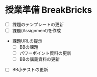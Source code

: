 # 授業準備 BreakBricks

- [ ] 課題のテンプレートの更新
- [ ] 課題(Assignment)を作成
- 課題URLの提示
  - [ ] BBの課題
  - [ ] パワーポイント資料の更新
  - [ ] BBの講義資料の更新
- [ ] BB小テストの更新
